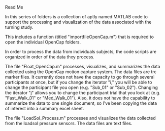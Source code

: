 Read Me

In this series of folders is a collection of aptly named MATLAB code to 
support the processing and visualization of the data associated with the 
turning study.

This includes a function (titled "importfileOpenCap.m") that is required 
to open the individual OpenCap folders. 

In order to process the data from individuals subjects, the code scripts
are organized in order of the data they process.

The file "Float_OpenCap.m" processes, visualizes, and summarizes the data
collected using the OpenCap motion capture system. The data files are trc
marker files. It currently does not have the capacity to go through several
participants at once, but if you change the iterator "i," you will be able 
to change the participant file you open (e.g. "Sub_01" or "Sub_02"). 
Changing the iterator "j" allows you to change the participant trial that 
you look at (e.g. "Fast_Walk_01" or "Med_Walk_01"). Also, it does not
have the capability to summarize the data to one single document, so I've
been copying the data of interest into a summary excel sheet. 

The file "LoadSol_Process.m" processes and visualizes the data collected 
from the loadsol pressure sensors. The data files are text files.